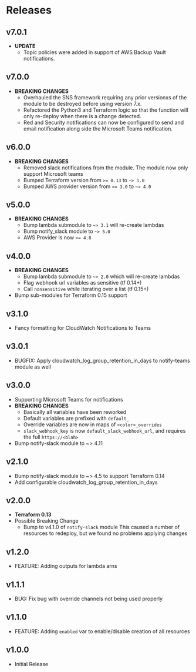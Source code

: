 # Releases

## v7.0.1
- **UPDATE**
  - Topic policies were added in support of AWS Backup Vault notifications.

## v7.0.0
- **BREAKING CHANGES**
  - Overhauled the SNS framework requiring any prior versionxs of the module to be destroyed before using version 7.x.
  - Refactored the Python3 and Terraform logic so that the function will only re-deploy when there is a change detected.
  - Red and Security notifications can now be configured to send and email notification along side the Microsoft Teams notification.

## v6.0.0

- **BREAKING CHANGES**
  - Removed slack notifications from the module. The module now only support Microsoft teams
  - Bumped Terraform version from `>= 0.13` to `~> 1.0`
  - Bumped AWS provider version from `>= 3.0` to `~> 4.0`

## v5.0.0

- **BREAKING CHANGES**
  - Bump lambda submodule to `~> 3.1` will re-create lambdas
  - Bump notify_slack module to `~> 5.0`
  - AWS Provider is now `>= 4.8`

## v4.0.0

- **BREAKING CHANGES**
  - Bump lambda submodule to `~> 2.0` which will re-create lambdas
  - Flag webhook url variables as sensitive (tf 0.14+)
  - Call `nonsensitive` while iterating over a list (tf 0.15+)
- Bump sub-modules for Terraform 0.15 support

## v3.1.0

- Fancy formatting for CloudWatch Notifications to Teams

## v3.0.1

- BUGFIX: Apply cloudwatch_log_group_retention_in_days to notify-teams module as well

## v3.0.0

- Supporting Microsoft Teams for notifications
- **BREAKING CHANGES**
  - Basically all variables have been reworked
  - Default variables are prefixed with `default_`
  - Override variables are now in maps of `<color>_overrides`
  - `slack_webhook_key` is now `default_slack_webhook_url`, and requires the full `https://<blah>`
- Bump notify-slack module to ~> 4.11

## v2.1.0

- Bump notify-slack module to ~> 4.5 to support Terraform 0.14
- Add configurable cloudwatch_log_group_retention_in_days

## v2.0.0

- **Terraform 0.13**
- Possible Breaking Change
  - Bump to v4.1.0 of `notify-slack` module
    This caused a number of resources to redeploy, but we found no
    problems applying changes

## v1.2.0

- FEATURE: Adding outputs for lambda arns

## v1.1.1

- BUG: Fix bug with override channels not being used properly

## v1.1.0

- FEATURE: Adding `enabled` var to enable/disable creation of all resources

## v1.0.0

- Initial Release
